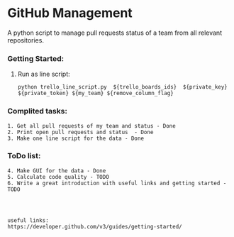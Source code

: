 # GitHub Management 
  A python script to manage pull requests status of a team from all relevant repositories.

  ### Getting Started: 
  1. Run as line script: 

     ```python trello_line_script.py  ${trello_boards_ids}  ${private_key} ${private_token} ${my_team} ${remove_column_flag}```


  ### Complited tasks:
    1. Get all pull requests of my team and status - Done
    2. Print open pull requests and status  - Done
    3. Make one line script for the data - Done
  
  
  
  ### ToDo list:
    4. Make GUI for the data - Done
    5. Calculate code quality - TODO
    6. Write a great introduction with useful links and getting started - TODO




    useful links:
    https://developer.github.com/v3/guides/getting-started/

